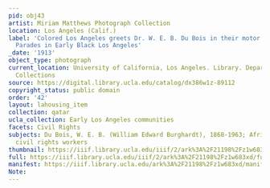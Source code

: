 ```yaml
---
pid: obj43
artist: Miriam Matthews Photograph Collection
location: Los Angeles (Calif.)
label: 'Colored Los Angeles greets Dr. W. E. B. Du Bois in their motor cars, 1913:
  Parades in Early Black Los Angeles'
_date: '1913'
object_type: photograph
current_location: University of California, Los Angeles. Library. Department of Special
  Collections
source: https://digital.library.ucla.edu/catalog/dx386w1z-89112
copyright_status: public domain
order: '42'
layout: lahousing_item
collection: qatar
ucla_collection: Early Los Angeles communities
facets: Civil Rights
subjects: Du Bois, W. E. B. (William Edward Burghardt), 1868-1963; African Americas;
  civil rights workers
thumbnail: https://iiif.library.ucla.edu/iiif/2/ark%3A%2F21198%2Fz1w683xd/full/250,/0/default.jpg
full: https://iiif.library.ucla.edu/iiif/2/ark%3A%2F21198%2Fz1w683xd/full/full/0/default.jpg
manifest: https://iiif.library.ucla.edu/ark%3A%2F21198%2Fz1w683xd/manifest?_ga=2.266678030.1680875872.1602991567-1269599694.1567541750
Note: 
---
```

